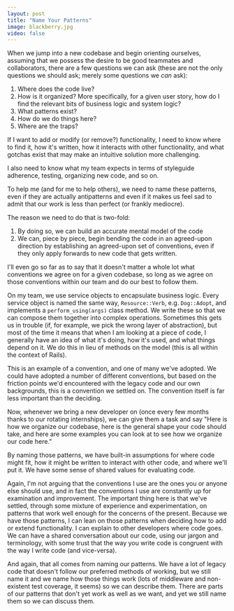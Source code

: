 ```yaml
---
layout: post
title: "Name Your Patterns"
image: blackberry.jpg
video: false
---
```


When we jump into a new codebase and begin orienting ourselves, assuming that we
possess the desire to be good teammates and collaborators, there are a few
questions we can ask (these are not the only questions we should ask; merely
some questions we *can* ask):

1. Where does the code live?
2. How is it organized? More specifically, for a given user story, how do I find
   the relevant bits of business logic and system logic?
3. What patterns exist?
4. How do we do things here?
5. Where are the traps?

If I want to add or modify (or remove?) functionality, I need to know where to
find it, how it's written, how it interacts with other functionality, and what
gotchas exist that may make an intuitive solution more challenging.

I also need to know what my team expects in terms of styleguide adherence,
testing, organizing new code, and so on.

To help me (and for me to help others), we need to name these patterns, even if
they are actually antipatterns and even if it makes us feel sad to admit that
our work is less than perfect (or frankly mediocre).

The reason we need to do that is two-fold:

1. By doing so, we can build an accurate mental model of the code
2. We can, piece by piece, begin bending the code in an agreed-upon direction by
   establishing an agreed-upon set of conventions, even if they only apply
   forwards to new code that gets written.

I'll even go so far as to say that it doesn't matter a whole lot what
conventions we agree on for a given codebase, so long as we agree on those
conventions within our team and do our best to follow them.

On my team, we use service objects to encapsulate business logic. Every service
object is named the same way, `Resource::Verb`, e.g. `Dog::Adopt`, and
implements a `perform_using(args)` class method. We write these so that we can
compose them together into complex operations. Sometimes this gets us in trouble
(if, for example, we pick the wrong layer of abstraction), but most of the time
it means that when I am looking at a piece of code, I generally have an idea of
what it's doing, how it's used, and what things depend on it. We do this in lieu
of methods on the model (this is all within the context of Rails).

This is an example of a convention, and one of many we've adopted. We could have
adopted a number of different conventions, but based on the friction points we'd
encountered with the legacy code and our own backgrounds, this is a convention
we settled on. The convention itself is far less important than the deciding.

Now, whenever we bring a new developer on (once every few months thanks to our
rotating internships), we can give them a task and say "Here is how we organize
our codebase, here is the general shape your code should take, and here are some
examples you can look at to see how we organize our code here."

By naming those patterns, we have built-in assumptions for where code might fit,
how it might be written to interact with other code, and where we'll put it. We
have some sense of shared values for evaluating code.

Again, I'm not arguing that the conventions I use are the ones you or anyone
else should use, and in fact the conventions I use are constantly up for
examination and improvement. The important thing here is that we've settled,
through some mixture of experience and experimentation, on patterns that work
well enough for the concerns of the present. Because we have those patterns, I
can lean on those patterns when deciding how to add or extend functionality. I
can explain to other developers where code goes. We can have a shared
conversation about our code, using our jargon and terminology, with some trust
that the way you write code is congruent with the way I write code (and
vice-versa).

And again, that all comes from naming our patterns. We have a lot of legacy code
that doesn't follow our preferred methods of working, but we still name it and
we name how those things work (lots of middleware and non-existent test
coverage, it seems) so we can describe them. There are parts of our patterns
that don't yet work as well as we want, and yet we still name them so we can
discuss them.
